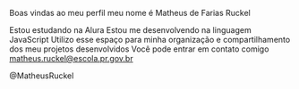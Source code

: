 Boas vindas ao meu perfil 
meu nome é Matheus de Farias Ruckel

Estou estudando na Alura
Estou me desenvolvendo na linguagem JavaScript
Utilizo esse espaço para minha organização e compartilhamento dos meu projetos desenvolvidos
Você pode entrar em contato comigo 
matheus.ruckel@escola.pr.gov.br

@MatheusRuckel
